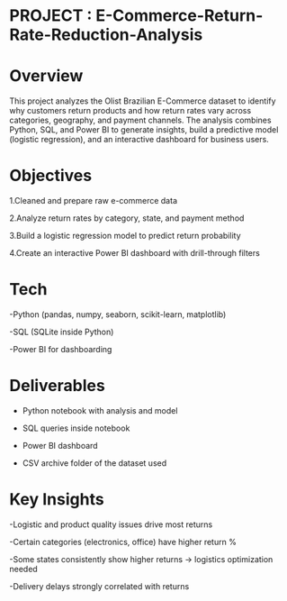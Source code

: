 # PROJECT : E-Commerce-Return-Rate-Reduction-Analysis

# Overview
This project analyzes the Olist Brazilian E-Commerce dataset to identify why customers return products and how return rates vary across categories, geography, and payment channels.
The analysis combines Python, SQL, and Power BI to generate insights, build a predictive model (logistic regression), and  an interactive dashboard for business users.

# Objectives

1.Cleaned and prepare raw e-commerce data

2.Analyze return rates by category, state, and payment method

3.Build a logistic regression model to predict return probability

4.Create an interactive Power BI dashboard with drill-through filters

# Tech

-Python (pandas, numpy, seaborn, scikit-learn, matplotlib)

-SQL (SQLite inside Python)

-Power BI for dashboarding

# Deliverables

- Python notebook with analysis and model

- SQL queries inside notebook

- Power BI dashboard

- CSV archive folder of the dataset used

# Key Insights

-Logistic and product quality issues drive most returns

-Certain categories (electronics, office) have higher return %

-Some states consistently show higher returns → logistics optimization needed

-Delivery delays strongly correlated with returns





